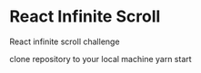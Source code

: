 # React Infinite Scroll
React infinite scroll challenge


clone repository to your local machine
yarn start

